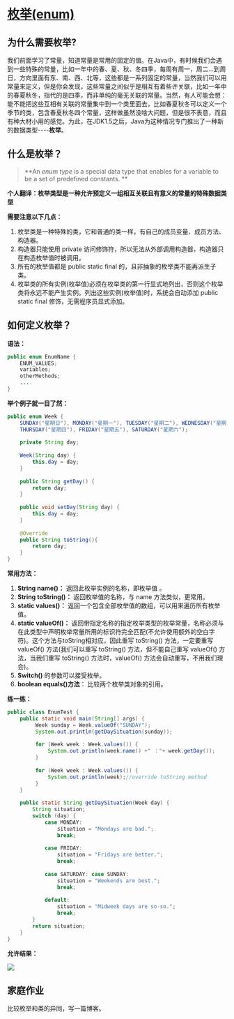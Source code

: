 # [枚举(enum)](https://docs.oracle.com/javase/tutorial/java/javaOO/enum.html)

## 为什么需要枚举?

我们前面学习了常量，知道常量是常用的固定的值。在Java中，有时候我们会遇到一些特殊的常量，比如一年中的春、夏、秋、冬四季，每周有周一，周二…到周日，方向里面有东、南、西、北等，这些都是一系列固定的常量，当然我们可以用常量来定义，但是你会发现，这些常量之间似乎是相互有着些许关联，比如一年中的春夏秋冬，指代的是四季，而非单纯的毫无关联的常量。当然，有人可能会想：能不能把这些互相有关联的常量集中到一个类里面去，比如春夏秋冬可以定义一个季节的类，包含春夏秋冬四个常量，这样做虽然没啥大问题，但是很不表意，而且有种大材小用的感觉。为此，在JDK1.5之后，Java为这种情况专门推出了一种新的数据类型----**枚举**。



## 什么是枚举？

> **An *enum type* is a special data type that enables for a variable to be a set of predefined constants. **

**个人翻译：枚举类型是一种允许预定义一组相互关联且有意义的常量的特殊数据类型**

**需要注意以下几点：**

1. 枚举类是一种特殊的类，它和普通的类一样，有自己的成员变量、成员方法、构造器。
2. 构造器只能使用 private 访问修饰符，所以无法从外部调用构造器，构造器只在构造枚举值时被调用。
3. 所有的枚举值都是 public static final 的，且非抽象的枚举类不能再派生子类。
4. 枚举类的所有实例(枚举值)必须在枚举类的第一行显式地列出，否则这个枚举类将永远不能产生实例。列出这些实例(枚举值)时，系统会自动添加 public static final 修饰，无需程序员显式添加。



## 如何定义枚举？

**语法：**

```java
public enum EnumName {
    ENUM_VALUES;
    variables;
    otherMethods;
    ....
}
```

**举个例子就一目了然：**

```java
public enum Week {
    SUNDAY("星期日"), MONDAY("星期一"), TUESDAY("星期二"), WEDNESDAY("星期三"),
    THURSDAY("星期四"), FRIDAY("星期五"), SATURDAY("星期六");
    
    private String day;
    
    Week(String day) {
        this.day = day;
    }
    
    public String getDay() {
        return day;
    }
    
    public void setDay(String day) {
        this.day = day;
    }
    
    @Override
    public String toString(){
        return day;
    }
}
```



**常用方法：**

1. **String name()：** 返回此枚举实例的名称，即枚举值 。
2. **String toString()：** 返回枚举值的名称，与 name 方法类似，更常用。
3. **static values()：** 返回一个包含全部枚举值的数组，可以用来遍历所有枚举值。
4. **static valueOf()：** 返回带指定名称的指定枚举类型的枚举常量，名称必须与在此类型中声明枚举常量所用的标识符完全匹配(不允许使用额外的空白字符)。这个方法与toString相对应，因此重写 toString() 方法，一定要重写 valueOf() 方法(我们可以重写 toString() 方法，但不能自己重写 valueOf() 方法，当我们重写 toString() 方法时，valueOf() 方法会自动重写，不用我们理会)。
5. **Switch()** 的参数可以接受枚举。
6. **boolean equals()方法**： 比较两个枚举类对象的引用。

**练一练：**

```java
public class EnumTest {
    public static void main(String[] args) {
         Week sunday = Week.valueOf("SUNDAY");
         System.out.println(getDaySituation(sunday));
         
         for (Week week : Week.values()) {
             System.out.println(week.name() +" ："+ week.getDay());
         }
         
         for (Week week : Week.values()) {
             System.out.println(week);//override toString method
         }
    }
    
    public static String getDaySituation(Week day) {
        String situation;
        switch (day) {
            case MONDAY:
                situation = "Mondays are bad.";
                break;
        
            case FRIDAY:
                situation = "Fridays are better.";
                break;
        
            case SATURDAY: case SUNDAY:
                situation = "Weekends are best.";
                break;
        
            default:
                situation = "Midweek days are so-so.";
                break;
        }
        return situation;
    }
}
```

**允许结果：**

![](http://ww1.sinaimg.cn/large/af4e9f79ly1fynwk2ahp0j20dy0fidhb.jpg)



## 家庭作业

比较枚举和类的异同，写一篇博客。


